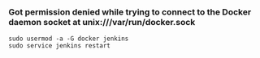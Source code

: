 ### Got permission denied while trying to connect to the Docker daemon socket at unix:///var/run/docker.sock

```console
sudo usermod -a -G docker jenkins
sudo service jenkins restart
```